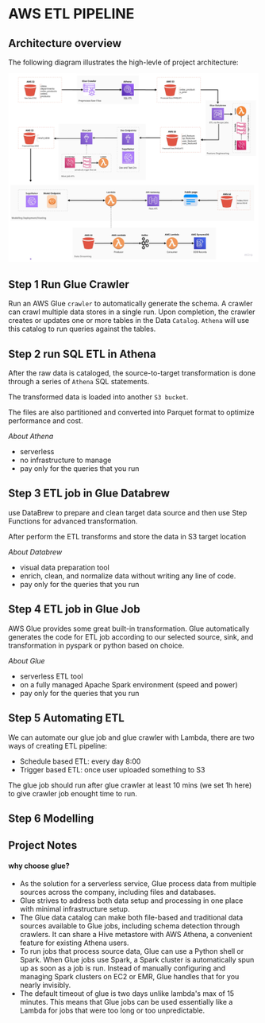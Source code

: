 # AWS ETL PIPELINE
## Architecture overview
The following diagram illustrates the high-levle of project architecture:

![](/etl-pipeline.jpeg)

## Step 1 Run Glue Crawler
Run an AWS Glue `crawler` to automatically generate the schema. A crawler can crawl multiple data stores in a single run. Upon completion, the crawler creates or updates one or more tables in the Data `Catalog`. `Athena` will use this catalog to run queries against the tables.


## Step 2 run SQL ETL in Athena 
After the raw data is cataloged, the source-to-target transformation is done through a series of `Athena` SQL statements. 

The transformed data is loaded into another `S3 bucket`. 

The files are also partitioned and converted into Parquet format to optimize performance and cost.

*About Athena*
* serverless
* no infrastructure to manage
* pay only for the queries that you run


## Step 3 ETL job in Glue Databrew 
use DataBrew to prepare and clean target data source and then use Step Functions for advanced transformation.

After perform the ETL transforms and store the data in S3 target location

*About Databrew*
* visual data preparation tool 
* enrich, clean, and normalize data without writing any line of code.
* pay only for the queries that you run


## Step 4 ETL job in Glue Job
AWS Glue provides some great built-in transformation. Glue automatically generates the code for ETL job according to our selected source, sink, and transformation in pyspark or python based on choice. 

*About Glue*
* serverless ETL tool 
* on a fully managed Apache Spark environment (speed and power)
* pay only for the queries that you run

## Step 5 Automating ETL

We can automate our glue job and glue crawler with Lambda, there are two ways of creating ETL pipeline:

- Schedule based ETL: every day 8:00
- Trigger based ETL: once user uploaded something to S3


The glue job should run after glue crawler at least 10 mins (we set 1h here) to give crawler job enought time to run.

## Step 6 Modelling


## Project Notes 

#### why choose glue?
* As the solution for a serverless service, Glue process data from multiple sources across the company, including files and databases.
* Glue strives to address both data setup and processing in one place with minimal infrastructure setup.
* The Glue data catalog can make both file-based and traditional data sources available to Glue jobs, including schema detection through crawlers. It can share a Hive metastore with AWS Athena, a convenient feature for existing Athena users.
* To run jobs that process source data, Glue can use a Python shell or Spark. When Glue jobs use Spark, a Spark cluster is automatically spun up as soon as a job is run. Instead of manually configuring and managing Spark clusters on EC2 or EMR, Glue handles that for you nearly invisibly.
* The default timeout of glue is two days unlike lambda's max of 15 minutes. This means that Glue jobs can be used essentially like a Lambda for jobs that were too long or too unpredictable. 
